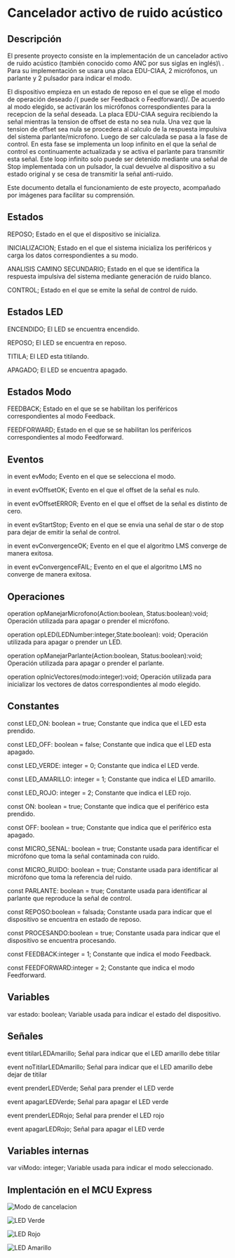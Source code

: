# **Cancelador activo de ruido acústico**


## **Descripción**

El presente proyecto consiste en la implementación de un cancelador activo de ruido acústico
\(también conocido como ANC por sus siglas en inglés)\ .
Para su implementación se usara una placa EDU-CIAA, 2 micrófonos, un parlante y 2 pulsador para indicar el modo.

El dispositivo empieza en un estado de reposo en el que se elige el modo de operación deseado /( puede ser Feedback o Feedforward)/.
De acuerdo al modo elegido, se activarán los micrófonos correspondientes para la recepcion de la señal deseada.
La placa EDU-CIAA seguira recibiendo la señal mientras la tension de offset de esta no sea nula.
Una vez que la tension de offset sea nula se procedera al calculo de la respuesta impulsiva del sistema 
parlante/microfono. Luego de ser calculada se pasa a la fase de control. En esta fase se implementa un
loop infinito en el que la señal de control es continuamente actualizada y se activa el parlante para transmitir
esta señal. Este loop infinito solo puede ser detenido mediante una señal de Stop implementada con un pulsador, la cual devuelve al dispositivo a su estado
original y se cesa de transmitir la señal anti-ruido.

Este documento detalla el funcionamiento de este proyecto, acompañado por imágenes para facilitar su comprensión.

## **Estados**

REPOSO; Estado en el que el dispositivo se inicializa.

INICIALIZACION; Estado en el que el sistema inicializa los periféricos y carga los datos correspondientes a su modo.

ANALISIS CAMINO SECUNDARIO; Estado en el que se identifica la respuesta impulsiva del sistema mediante generación de ruido blanco.

CONTROL; Estado en el que se emite la señal de control de ruido.

## **Estados LED**

ENCENDIDO; El LED se encuentra encendido.

REPOSO; El LED se encuentra en reposo.

TITILA; El LED esta titilando.

APAGADO; El LED se encuentra apagado.

## **Estados Modo**

FEEDBACK; Estado en el que se se habilitan los periféricos correspondientes al modo Feedback.

FEEDFORWARD; Estado en el que se se habilitan los periféricos correspondientes al modo Feedforward.

## **Eventos**

in event evModo; Evento en el que se selecciona el modo.

in event evOffsetOK; Evento en el que el offset de la señal es nulo.

in event evOffsetERROR; Evento en el que el offset de la señal es distinto de cero.

in event evStartStop; Evento en el que se envia una señal de star o de stop para dejar de emitir la señal de control.

in event evConvergenceOK; Evento en el que el algoritmo LMS converge de manera exitosa.

in event evConvergenceFAIL; Evento en el que el algoritmo LMS no converge de manera exitosa.

## **Operaciones**

operation opManejarMicrofono(Action:boolean, Status:boolean):void; Operación utilizada para apagar o prender el micrófono.

operation opLED(LEDNumber:integer,State:boolean): void; Operación utilizada para apagar o prender un LED.

operation opManejarParlante(Action:boolean, Status:boolean):void; Operación utilizada para apagar o prender el parlante.

operation opInicVectores(modo:integer):void; Operación utilizada para inicializar los vectores de datos correspondientes al modo elegido.

## **Constantes**

const LED_ON: boolean = true; Constante que indica que el LED esta prendido.

const LED_OFF: boolean = false; Constante que indica que el LED esta apagado.

const LED_VERDE: integer = 0; Constante que indica el LED verde.

const LED_AMARILLO: integer = 1; Constante que indica el LED amarillo.

const LED_ROJO: integer = 2; Constante que indica el LED rojo.

const ON: boolean = true; Constante que indica que el periférico esta prendido.

const OFF: boolean = true; Constante que indica que el periférico esta apagado.

const MICRO_SENAL: boolean = true; Constante usada para identificar el micrófono que toma la señal contaminada con ruido.

const MICRO_RUIDO: boolean = true; Constante usada para identificar al micrófono que toma la referencia del ruido.

const PARLANTE: boolean = true; Constante usada para identificar al parlante que reproduce la señal de control.

const REPOSO:boolean = falsada; Constante usada para indicar que el dispositivo se encuentra en estado de reposo.

const PROCESANDO:boolean = true; Constante usada para indicar que el dispositivo se encuentra procesando.

const FEEDBACK:integer = 1; Constante que indica el modo Feedback.

const FEEDFORWARD:integer = 2; Constante que indica el modo Feedforward.

## **Variables**

var estado: boolean; Variable usada para indicar el estado del dispositivo.

## **Señales**

event titilarLEDAmarillo; Señal para indicar que el LED amarillo debe titilar

event noTitilarLEDAmarillo; Señal para indicar que el LED amarillo debe dejar de titilar

event prenderLEDVerde; Señal para prender el LED verde

event apagarLEDVerde; Señal para apagar el LED verde

event prenderLEDRojo; Señal para prender el LED rojo

event apagarLEDRojo; Señal para apagar el LED verde

## **Variables internas**

var viModo: integer; Variable usada para indicar el modo seleccionado.

## **Implentación en el MCU Express**


![Modo de cancelacion](https://user-images.githubusercontent.com/65372063/82596832-64f23180-9b7e-11ea-8a15-f91ee1ad3c69.png)

![LED Verde](https://user-images.githubusercontent.com/65372063/82596520-ccf44800-9b7d-11ea-9b41-f006491f03fb.png)

![LED Rojo](https://user-images.githubusercontent.com/65372063/82596711-29effe00-9b7e-11ea-997d-ef927f7510e1.png)

![LED Amarillo](https://user-images.githubusercontent.com/65372063/82596804-53108e80-9b7e-11ea-8a77-94679370dd1a.png)


